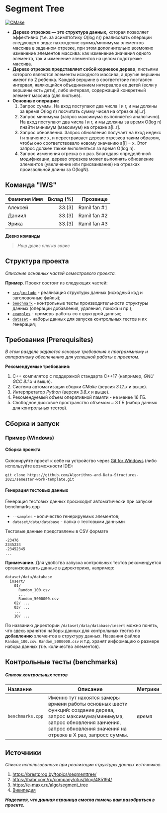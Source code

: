 # Segment Tree

[![CMake](https://github.com/Algorithms-and-Data-Structures-2021/semester-work-segment-tree/actions/workflows/cmake.yml/badge.svg)](https://github.com/Algorithms-and-Data-Structures-2021/semester-work-segment-tree/actions/workflows/cmake.yml)


- **Дерево отрезков — это структура данных**, которая позволяет эффективно (т.е. за асимптотику O(log n)) реализовать операции следующего вида: нахождение суммы/минимума элементов массива в заданном отрезке, при этом дополнительно возможно изменение элементов массива: как изменение значения одного элемента, так и изменение элементов на целом подотрезке массива.
- **Дерево отрезков представляет собой корневое дерево**, листьями которого являются элементы исходного массива, а другие вершины имеют по 2 ребенка. Каждой вершине в соответствие поставлен интервал, являющийся объединением интервалов ее детей (если у вершины есть дети), либо интервал, содержащий конкретный элемент массива (для листьев).
- **Основные операции:**
    1. Запрос суммы.
      На вход поступают два числа l и r, и мы должны за время O(log n) посчитать сумму чисел на отрезке a[l..r].
    2. Запрос минимума (запрос максимума выполняется аналогично).
      На вход поступают два числа l и r, и мы должны за время O(log n) пнайти минимум (максимум) на отрезке a[l..r].
    3. Запрос обновления.
      Запрос обновления получает на вход индекс i и значение x, и перестраивает дерево отрезков таким образом, чтобы оно соответствовало новому значению a[i] = x. Этот запрос должен также выполняться за время O(log n).
    1. Запрос изменения отрезка в x раз.
      Благодаря определённой модификации, дерево отрезков может выполнять обновление элементов (увеличение или присваивание) на отрезках произвольной длины за O(logN).


## Команда "IWS"



| Фамилия Имя   | Вклад (%) | Прозвище              |
| :---          |   ---:    |  ---:                 |
| Алексей       | 33.(3)        |  Ramil fan #1   |
| Даниил        | 33.(3)        |  Ramil fan #2   |
| Эрика         | 33.(3)        |  Ramil fan #3   |

**Девиз команды**
> _Наш девиз слегка завис_

## Структура проекта

_Описание основных частей семестрового проекта._

**Пример**. Проект состоит из следующих частей:

- [`src`](src)/[`include`](include) - реализация структуры данных (исходный код и заголовочные файлы);
- [`benchmark`](benchmark) - контрольные тесты производительности структуры данных (операции добавления, удаления,
  поиска и пр.);
- [`examples`](examples) - примеры работы со структурой данных;
- [`dataset`](dataset) - наборы данных для запуска контрольных тестов и их генерация;

## Требования (Prerequisites)

_В этом разделе задаются основые требования к программному и аппаратному обеспечению для успешной работы с проектом._

**Рекомендуемые требования:**

1. С++ компилятор c поддержкой стандарта C++17 (например, _GNU GCC 8.1.x_ и выше).
2. Система автоматизации сборки _CMake_ (версия _3.12.x_ и выше).
3. Интерпретатор _Python_ (версия _3.8.x_ и выше).
4. Рекомендуемый объем оперативной памяти - не менее 16 ГБ.
5. Свободное дисковое пространство объемом ~ 3 ГБ (набор данных для контрольных тестов).

## Сборка и запуск

### Пример (Windows)

#### Сборка проекта

Склонируйте проект к себе на устройство через [Git for Windows](https://gitforwindows.org/) (либо используйте
возможности IDE):

```shell
git clone https://github.com/Algorithms-and-Data-Structures-2021/semester-work-template.git
```



#### Генерация тестовых данных

Генерация тестовых данных просиходит автоматически при запуске benchmarks.cpp

- `--samples` - количество генерируемых элементов;
- `dataset/data/database` - папка с тестовыми данными

Тестовые данные представлены в CSV формате

```csv
-23476
2345234
-23452345
...
```

**Примечание**. Для удобства запуска контрольных тестов рекомендуется организовывать данные в директориях, например:

```shell
dataset/data/database
  insert/
    01/
      Random_100.csv
      ...
      Random_5000000.csv
    02/ ...
    03/ ...
    ...
    10/ ...
```

По названию директории `/dataset/data/database/insert` можно понять, что здесь хранятся наборы данных для контрольных тестов по
**добавлению** элементов в структуру данных. Названия файлов `Random_100.csv`. `Random_5000000.csv` и т.д. хранят информацию о размере набора данных (т.е. количество элементов). 

## Контрольные тесты (benchmarks)

##### Список контрольных тестов

| Название                  | Описание                                | Метрики         |
| :---                      | ---                                     | :---            |
| `benchmarks.cpp`          | Именно тут нахоятся замеры врмени работы основных шести функций: создание дерева, запрос максимума/минимума, запрос обновления занчения, запрос обновления значения на отрезке в Х раз, запросс суммы.| _время_         |


## Источники

_Список использованных при реализации структуры данных источников._

1) https://brestprog.by/topics/segmenttree/
2) https://habr.com/ru/company/otus/blog/485194/
3) https://e-maxx.ru/algo/segment_tree
4) [Википедия](https://ru.wikipedia.org/wiki/%D0%94%D0%B5%D1%80%D0%B5%D0%B2%D0%BE_%D0%BE%D1%82%D1%80%D0%B5%D0%B7%D0%BA%D0%BE%D0%B2)

_**Надеемся, что данная страница смогла помочь вам разобраться в проекте.**_
